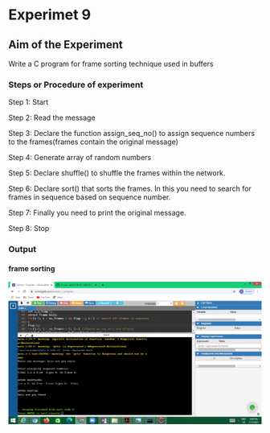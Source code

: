 
# Experimet 9

## Aim of the Experiment

Write a C program for frame sorting technique used in buffers

### Steps or Procedure of experiment

Step 1: Start

Step 2: Read the message

Step 3: Declare the function assign_seq_no() to assign sequence numbers to the frames(frames contain the original message)

Step 4: Generate array of random numbers

Step 5: Declare shuffle() to shuffle the frames within the network.

Step 6: Declare sort() that sorts the frames. In this you need to search for frames in sequence based on sequence number.

Step 7: Finally you need to print the original message.

Step 8: Stop

### Output
 
 #### frame sorting

![output](SortingBuffer.png)

